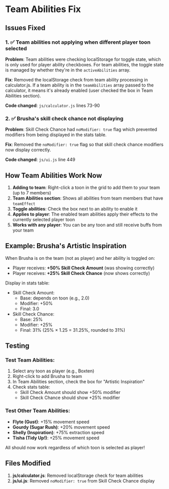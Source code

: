 # Team Abilities Fix

## Issues Fixed

### 1. ✅ Team abilities not applying when different player toon selected
**Problem**: Team abilities were checking localStorage for toggle state, which is only used for player ability checkboxes. For team abilities, the toggle state is managed by whether they're in the `activeAbilities` array.

**Fix**: Removed the localStorage check from team ability processing in calculator.js. If a team ability is in the `teamAbilities` array passed to the calculator, it means it's already enabled (user checked the box in Team Abilities section).

**Code changed**: `js/calculator.js` lines 73-90

### 2. ✅ Brusha's skill check chance not displaying
**Problem**: Skill Check Chance had `noModifier: true` flag which prevented modifiers from being displayed in the stats table.

**Fix**: Removed the `noModifier: true` flag so that skill check chance modifiers now display correctly.

**Code changed**: `js/ui.js` line 449

## How Team Abilities Work Now

1. **Adding to team**: Right-click a toon in the grid to add them to your team (up to 7 members)
2. **Team Abilities section**: Shows all abilities from team members that have `teamEffect`
3. **Toggle abilities**: Check the box next to an ability to enable it
4. **Applies to player**: The enabled team abilities apply their effects to the currently selected player toon
5. **Works with any player**: You can be any toon and still receive buffs from your team

## Example: Brusha's Artistic Inspiration

When Brusha is on the team (not as player) and her ability is toggled on:
- Player receives: **+50% Skill Check Amount** (was showing correctly)
- Player receives: **+25% Skill Check Chance** (now shows correctly)

Display in stats table:
- Skill Check Amount: 
  - Base: depends on toon (e.g., 2.0)
  - Modifier: +50%
  - Final: 3.0
- Skill Check Chance:
  - Base: 25%
  - Modifier: +25%
  - Final: 31% (25% × 1.25 = 31.25%, rounded to 31%)

## Testing

### Test Team Abilities:
1. Select any toon as player (e.g., Boxten)
2. Right-click to add Brusha to team
3. In Team Abilities section, check the box for "Artistic Inspiration"
4. Check stats table:
   - Skill Check Amount should show +50% modifier
   - Skill Check Chance should show +25% modifier

### Test Other Team Abilities:
- **Flyte (Gust)**: +15% movement speed
- **Gourdy (Sugar Rush)**: +20% movement speed
- **Shelly (Inspiration)**: +75% extraction speed
- **Tisha (Tidy Up!)**: +25% movement speed

All should now work regardless of which toon is selected as player!

## Files Modified

1. **js/calculator.js**: Removed localStorage check for team abilities
2. **js/ui.js**: Removed `noModifier: true` from Skill Check Chance display

